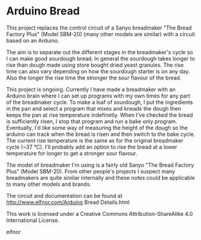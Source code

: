 Arduino Bread
=======================

This project replaces the control circuit of a Sanyo breadmaker "The Bread Factory Plus" (Model SBM-20)
(many other models are similar) with a circuit based on an Arduino.

The aim is to separate out the different stages in the breadmaker's cycle so I can make good sourdough bread. In general the sourdough takes longer to rise than dough made using store bought dried yeast granules. The rise time can also vary depending on how the sourdough starter is on any day. Also the longer the rise time the stronger the sour flavour of the bread.

This project is ongoing. Currently I have made a breadmaker with an Arduino brain where I can set up programs with my own times for any part of the breadmaker cycle. To make a loaf of sourdough, I put the ingredients in the pan and select a program that mixes and kneads the dough then keeps the pan at rise temperature indefinetly. When I've checked the bread is sufficiently risen, I stop that program and run a bake only program. Eventually, I'd like some way of measuring the height of the dough so the arduino can track when the bread is risen and then switch to the bake cycle. The current rise temperature is the same as for the original breadmaker cycle (~37 °C). I'll probably add an option to rise the bread at a lower temperature for longer to get a stronger sour flavour.

The model of breadmaker I'm using is a fairly old Sanyo "The Bread Factory Plus" (Model SBM-20). From other people's projects I suspect many breadmakers are quite similar internally and these notes could be applicable to many other models and brands.

The circuit and documentation can be found at http://www.elfnor.com/Arduino Bread Details.html

This work is licensed under a Creative Commons Attribution-ShareAlike 4.0 International License.

elfnor


